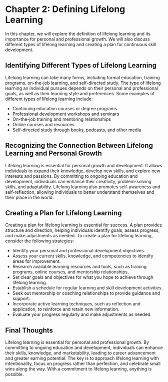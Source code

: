 Chapter 2: Defining Lifelong Learning
=====================================

In this chapter, we will explore the definition of lifelong learning and its importance for personal and professional growth. We will also discuss different types of lifelong learning and creating a plan for continuous skill development.

Identifying Different Types of Lifelong Learning
------------------------------------------------

Lifelong learning can take many forms, including formal education, training programs, on-the-job learning, and self-directed study. The type of lifelong learning an individual pursues depends on their personal and professional goals, as well as their learning style and preferences. Some examples of different types of lifelong learning include:

* Continuing education courses or degree programs
* Professional development workshops and seminars
* On-the-job training and mentoring relationships
* Online courses and resources
* Self-directed study through books, podcasts, and other media

Recognizing the Connection Between Lifelong Learning and Personal Growth
------------------------------------------------------------------------

Lifelong learning is essential for personal growth and development. It allows individuals to expand their knowledge, develop new skills, and explore new interests and passions. By committing to ongoing education and development, individuals can enhance their creativity, problem-solving skills, and adaptability. Lifelong learning also promotes self-awareness and self-reflection, allowing individuals to better understand themselves and their place in the world.

Creating a Plan for Lifelong Learning
-------------------------------------

Creating a plan for lifelong learning is essential for success. A plan provides structure and direction, helping individuals identify goals, assess progress, and make adjustments as needed. To create a plan for lifelong learning, consider the following strategies:

* Identify your personal and professional development objectives.
* Assess your current skills, knowledge, and competencies to identify areas for improvement.
* Research available learning resources and tools, such as training programs, online courses, and mentorship relationships.
* Set clear goals and objectives for what you hope to achieve through lifelong learning.
* Establish a schedule for regular learning and skill development activities.
* Seek out mentorship or coaching relationships to provide guidance and support.
* Incorporate active learning techniques, such as reflection and application, to reinforce and retain new information.
* Evaluate your progress regularly and make adjustments as needed.

Final Thoughts
--------------

Lifelong learning is essential for personal and professional growth. By committing to ongoing education and development, individuals can enhance their skills, knowledge, and marketability, leading to career advancement and greater earning potential. The key is to approach lifelong learning with intentionality, focus on progress rather than perfection, and celebrate small wins along the way. With a commitment to lifelong learning, anything is possible.

